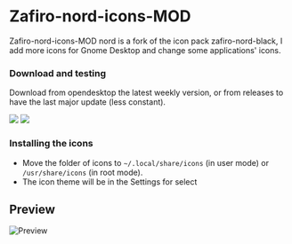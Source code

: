 # Zafiro-nord-icons-MOD

Zafiro-nord-icons-MOD nord is a fork of the icon pack zafiro-nord-black, I add more icons for Gnome Desktop and change some applications' icons.

### Download and testing

Download from opendesktop the latest weekly version, or from releases to have the last major update (less constant).

[<img src="https://i.imgur.com/SWAXdFr.png">](https://www.opendesktop.org/p/1891042/#files-panel) [<img src="https://i.imgur.com/gxX8nJ0.png">](https://github.com/zayronxio/Zafiro-icons/releases) 

### Installing the icons

   - Move the folder of icons to `~/.local/share/icons` (in user mode) or `/usr/share/icons` (in root mode).
   - The icon theme will be in the Settings for select

## Preview

![Preview](https://raw.githubusercontent.com/zayronxio/Zafiro-Nord-Dark/master/preview/preview.png)
